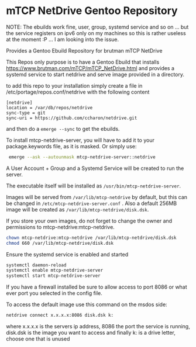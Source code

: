 # mTCP NetDrive Gentoo Repository

NOTE: The ebuilds work fine, user, group, systemd service and so on ... but the service registers on ipv6 only on my machines so this is rather useless at the moment :P ... I am looking into the issue.

Provides a Gentoo Ebuild Repository for brutman mTCP NetDrive

This Repos only purpose is to have a Gentoo Ebuild that installs https://www.brutman.com/mTCP/mTCP_NetDrive.html and provides a systemd service to start netdrive and serve image provided in a directory. 


to add this repo to your installation simply create a file in /etc/portage/repos.conf/netdrive with the following content

```
[netdrive]
location = /var/db/repos/netdrive
sync-type = git
sync-uri = https://github.com/ccharon/netdrive.git
```
and then do a `emerge --sync` to get the ebuilds.

To install mtcp-netdrive-server, you will have to add it to your package.keywords file, as it is masked. Or simply use:
```bash
 emerge --ask --autounmask mtcp-netdrive-server::netdrive
```
 
A User Account + Group and a Systemd Service will be created to run the server.

The executable itself will be installed as ```/usr/bin/mtcp-netdrive-server```.

Images will be served from ```/var/lib/mtcp-netdrive``` by default, but this can be changed in ```/etc/mtcp-netdrive-server.conf``` .
Also a default 256MB image will be created as ```/var/lib/mtcp-netdrive/disk.dsk```. 

If you store your own images, do not forget to change the owner and permissions to mtcp-netdrive:mtcp-netdrive.
```bash
chown mtcp-netdrive:mtcp-netdrive /var/lib/mtcp-netdrive/disk.dsk
chmod 660 /var/lib/mtcp-netdrive/disk.dsk
```

Ensure the systemd service is enabled and started
```bash
systemctl daemon-reload
systemctl enable mtcp-netdrive-server
systemctl start mtcp-netdrive-server
```

If you have a firewall installed be sure to allow access to port 8086 or what ever port you selected in the config file.

To access the default image use this command on the msdos side:
```bash
netdrive connect x.x.x.x:8086 disk.dsk k:
```
where x.x.x.x is the servers ip address, 8086 the port the service is running, disk.dsk is the image you want to access and finally k: is a drive letter, choose one that is unused
